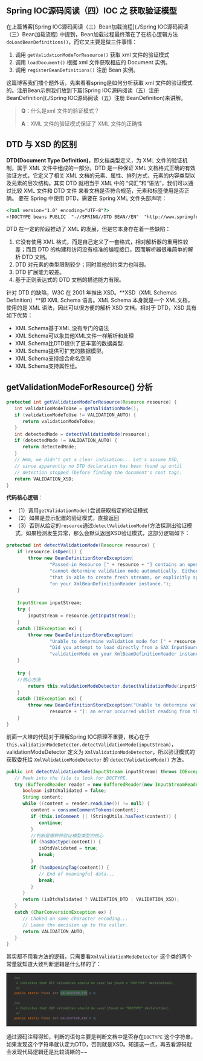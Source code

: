 ## Spring IOC源码阅读（四）IOC 之 获取验证模型

在上篇博客[Spring IOC源码阅读（三）Bean加载流程](./Spring IOC源码阅读（三）Bean加载流程) 中提到，Bean加载过程最终落在了在核心逻辑方法 `doLoadBeanDefinitions()`，而它又主要是做三件事情：

1. 调用 `getValidationModeForResource()` 获取 xml 文件的验证模式
2. 调用 `loadDocument()` 根据 xml 文件获取相应的 Document 实例。
3. 调用 `registerBeanDefinitions()` 注册 Bean 实例。

这篇博客我们插个题外话，先来看看spring是如何分析获取 xml 文件的验证模式的。注册Bean示例我们放到下篇[Spring IOC源码阅读（五）注册 BeanDefinition](./Spring IOC源码阅读（五）注册 BeanDefinition)来讲解。

>  **Q**：什么是xml 文件的验证模式？
>
> **A**：XML 文件的验证模式保证了 XML 文件的正确性



## DTD 与 XSD 的区别

**DTD(Document Type Definition)**，即文档类型定义，为 XML 文件的验证机制，属于 XML 文件中组成的一部分。DTD 是一种保证 XML 文档格式正确的有效验证方式，它定义了相关 XML 文档的元素、属性、排列方式、元素的内容类型以及元素的层次结构。其实 DTD 就相当于 XML 中的 “词汇”和“语法”，我们可以通过比较 XML 文件和 DTD 文件 来看文档是否符合规范，元素和标签使用是否正确。 要在 Spring 中使用 DTD，需要在 Spring XML 文件头部声明：

```dtd
<?xml version="1.0" encoding="UTF-8"?>
<!DOCTYPE beans PUBLIC  "-//SPRING//DTD BEAN//EN"  "http://www.springframework.org/dtd/spring-beans.dtd">
```

DTD 在一定的阶段推动了 XML 的发展，但是它本身存在着一些缺陷：

1. 它没有使用 XML 格式，而是自己定义了一套格式，相对解析器的重用性较差；而且 DTD 的构建和访问没有标准的编程接口，因而解析器很难简单的解析 DTD 文档。
2. DTD 对元素的类型限制较少；同时其他的约束力也叫弱。
3. DTD 扩展能力较差。
4. 基于正则表达式的 DTD 文档的描述能力有限。

针对 DTD 的缺陷，W3C 在 2001 年推出 XSD。**XSD（XML Schemas Definition）**即 XML Schema 语言。XML Schema 本身就是一个 XML文档，使用的是 XML 语法，因此可以很方便的解析 XSD 文档。相对于 DTD，XSD 具有如下优势：

- XML Schema基于XML,没有专门的语法
- XML Schema可以象其他XML文件一样解析和处理
- XML Schema比DTD提供了更丰富的数据类型.
- XML Schema提供可扩充的数据模型。
- XML Schema支持综合命名空间
- XML Schema支持属性组。



## getValidationModeForResource() 分析

```java
protected int getValidationModeForResource(Resource resource) {
   int validationModeToUse = getValidationMode();
   if (validationModeToUse != VALIDATION_AUTO) {
      return validationModeToUse;
   }
   int detectedMode = detectValidationMode(resource);
   if (detectedMode != VALIDATION_AUTO) {
      return detectedMode;
   }
   // Hmm, we didn't get a clear indication... Let's assume XSD,
   // since apparently no DTD declaration has been found up until
   // detection stopped (before finding the document's root tag).
   return VALIDATION_XSD;
}
```

**代码核心逻辑**：

* （1）调用`getValidationMode()`尝试获取指定的验证模式
* （2）如果是显示配置的验证模式，直接返回
* （3）否则从给定的`resource`通过`detectValidationModef`方法探测出验证模式，如果检测发生异常，那么会默认返回XSD验证模式，这部分逻辑如下：

```java
protected int detectValidationMode(Resource resource) {                                                  
	if (resource.isOpen()) {                                                                             
		throw new BeanDefinitionStoreException(                                                          
				"Passed-in Resource [" + resource + "] contains an open stream: " +                      
				"cannot determine validation mode automatically. Either pass in a Resource " +           
				"that is able to create fresh streams, or explicitly specify the validationMode " +      
				"on your XmlBeanDefinitionReader instance.");                                            
	}                                                                                                    
                                                                                                         
	InputStream inputStream;                                                                             
	try {                                                                                                
		inputStream = resource.getInputStream();                                                         
	}                                                                                                    
	catch (IOException ex) {                                                                             
		throw new BeanDefinitionStoreException(                                                          
				"Unable to determine validation mode for [" + resource + "]: cannot open InputStream. " +
				"Did you attempt to load directly from a SAX InputSource without specifying the " +      
				"validationMode on your XmlBeanDefinitionReader instance?", ex);                         
	}                                                                                                    
                                                                                                         
	try {
    //核心方法
		return this.validationModeDetector.detectValidationMode(inputStream);                            
	}                                                                                                    
	catch (IOException ex) {                                                                             
		throw new BeanDefinitionStoreException("Unable to determine validation mode for [" +             
				resource + "]: an error occurred whilst reading from the InputStream.", ex);             
	}                                                                                                    
}                                                                                                        
```

前面一大堆的代码对于理解Spring IOC原理不重要，核心在于 `this.validationModeDetector.detectValidationMode(inputStream)`，validationModeDetector 定义为 `XmlValidationModeDetector`，所以验证模式的获取委托给 `XmlValidationModeDetector` 的 `detectValidationMode()` 方法。

```java
public int detectValidationMode(InputStream inputStream) throws IOException {
   // Peek into the file to look for DOCTYPE.
   try (BufferedReader reader = new BufferedReader(new InputStreamReader(inputStream))) {
      boolean isDtdValidated = false;
      String content;
      while ((content = reader.readLine()) != null) {
         content = consumeCommentTokens(content);
         if (this.inComment || !StringUtils.hasText(content)) {
            continue;
         }
         //判断是哪种种验证模型类型的核心
         if (hasDoctype(content)) {
            isDtdValidated = true;
            break;
         }
         if (hasOpeningTag(content)) {
            // End of meaningful data...
            break;
         }
      }
      return (isDtdValidated ? VALIDATION_DTD : VALIDATION_XSD);
   }
   catch (CharConversionException ex) {
      // Choked on some character encoding...
      // Leave the decision up to the caller.
      return VALIDATION_AUTO;
   }
}
```

其实都不用看方法的逻辑，只需要看`XmlValidationModeDetector` 这个类的两个常量就知道大致判断逻辑是什么样的了：

![](img/%E6%88%AA%E5%B1%8F2021-11-30%20%E4%B8%8B%E5%8D%885.08.30.png)

通过源码注释得知，判断的语句主要是判断文档中是否存在`DOCTYPE` 这个字符串，如果发现这个字符串就认定为DTD，否则就是XSD。知道这一点，再去看源码就会发现代码逻辑还是比较清晰的~~
